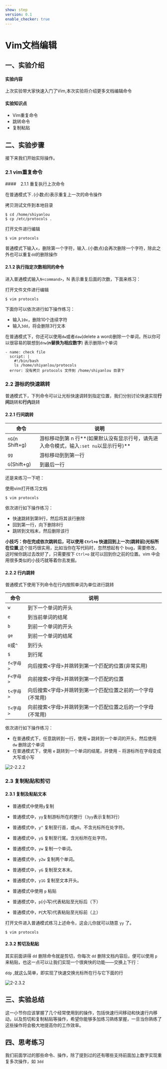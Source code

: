 ```yaml
---
show: step
version: 0.1
enable_checker: true
---
```


# Vim文档编辑

## 一、实验介绍

#### 实验内容

上次实验带大家快速入门了Vim,本次实验将介绍更多文档编辑命令

#### 实验知识点

+ Vim重复命令
+ 跳转命令
+ 复制粘贴

## 二、实验步骤

接下来我们开始实际操作。

### 2.1 vim重复命令

####　2.1.1 重复执行上次命令

在普通模式下`.`(小数点)表示重复上一次的命令操作

拷贝测试文件到本地目录

```
$ cd /home/shiyanlou
$ cp /etc/protocols .
```

打开文件进行编辑

```
$ vim protocols
```

普通模式下输入`x`，删除第一个字符，输入`.`(小数点)会再次删除一个字符，除此之外也可以重复`dd`的删除操作


#### 2.1.2 执行指定次数相同的命令

进入普通模式输入`N<command>`，N 表示重复后面的次数，下面来练习：

打开文件文件进行编辑

```
$ vim protocols
```

下面你可以依次进行如下操作练习：

- 输入`10x`，删除10个连续字符
- 输入`3dd`，将会删除3行文本

在普通模式下，你还可以使用`dw`或者`daw`(delete a word)删除一个单词，所以你可以很容易的联想到`dnw`(**n替换为相应数字**) 表示删除n个单词

```checker
- name: check file
  script: |
    #!/bin/bash
    ls /home/shiyanlou/protocols
  error: 没有拷贝 protocols 文件到 /home/shiyanlou 目录下
```

### 2.2 游标的快速跳转

普通模式下，下列命令可以让光标快速调转到指定位置，我们分别讨论快速实现**行间**跳转和**行内**跳转

#### 2.2.1 行间跳转

| 命令            | 说明                                                         |
| --------------- | ------------------------------------------------------------ |
| `nG`(n Shift+g) | 游标移动到第 n 行**(如果默认没有显示行号，请先进入命令模式，输入`:set nu`以显示行号)** |
| `gg`            | 游标移动到到第一行                                           |
| `G`(Shift+g)    | 到最后一行                                                   |

还是来练习一下吧：

使用vim打开练习文档

```
$ vim protocols
```

依次进行如下操作练习：

- 快速跳转到第9行，然后将其该行删除
- 回到第一行，向下删除8行
- 跳转到文档末，然后删除该行

**小技巧：你在完成依次跳转后，可以使用 `Ctrl+o` 快速回到上一次(跳转前)光标所在位置**,这个技巧很实用，比如当你在写代码时，忽然想起有个 bug，需要修改，这时候你跳过去改好了，只需要按下 `Ctrl+o` 就可以回到你之前的位置。vim 中会用很多类似的小技巧就等着你去发掘。

#### 2.2.2 行内跳转

普通模式下使用下列命令在行内按照单词为单位进行跳转

| 命令      | 说明                                                       |
| --------- | ---------------------------------------------------------- |
| `w`       | 到下一个单词的开头                                         |
| `e`       | 到当前单词的结尾                                           |
| `b`       | 到前一个单词的开头                                         |
| `ge`      | 到前一个单词的结尾                                         |
| `0`或`^`  | 到行头                                                     |
| `$`       | 到行尾                                                     |
| `f<字母>` | 向后搜索<字母>并跳转到第一个匹配的位置(非常实用)           |
| `F<字母>` | 向前搜索<字母>并跳转到第一个匹配的位置                     |
| `t<字母>` | 向后搜索<字母>并跳转到第一个匹配位置之前的一个字母(不常用) |
| `T<字母>` | 向前搜索<字母>并跳转到第一个匹配位置之后的一个字母(不常用) |

依次进行如下操作练习：

- 在普通模式下，任意跳转到一行，使用 `w` 跳转到一个单词的开头，然后使用 `dw` 删除这个单词
- 在普通模式下，使用 `e` 跳转到一个单词的结尾，并使用 `~` 将游标所在字母变成大写或小写

![2-2.2.2](https://doc.shiyanlou.com/document-uid49570labid17timestamp1491030698462.png/wm)

### 2.3 复制粘贴和剪切

#### 2.3.1 复制及粘贴文本

- 普通模式中使用`y`复制
 - 普通模式中，`yy`复制游标所在的整行（`3yy`表示复制3行）
 - 普通模式中，`y^` 复制至行首，或`y0`。不含光标所在处字符。
 - 普通模式中，`y$` 复制至行尾。含光标所在处字符。
 - 普通模式中，`yw` 复制一个单词。
 - 普通模式中，`y2w` 复制两个单词。
 - 普通模式中，`yG` 复制至文本末。
 - 普通模式中，`y1G` 复制至文本开头。

- 普通模式中使用 `p` 粘贴
 - 普通模式中，`p`(小写)代表粘贴至光标后（下）
 - 普通模式中，`P`(大写)代表粘贴至光标前（上）

打开文件进入普通模式练习上述命令，这会儿你就可以随意 `yy` 了。

```
$ vim protocols
```

#### 2.3.2 剪切及粘贴

其实前面讲得 `dd` 删除命令就是剪切，你每次 `dd` 删除文档内容后，便可以使用 `p` 来粘贴，也这一点可以让我们实现一个很爽快的功能——交换上下行：

`ddp` ,就这么简单，即实现了快速交换光标所在行与它下面的行


![2-2.3.2](https://doc.shiyanlou.com/document-uid49570labid17timestamp1491030759468.png/wm)

## 三、实验总结

这一小节你应该掌握了几个经常使用到的操作，包括快速行间移动和快速行内移动，以及剪切和复制粘贴等操作，希望你能够多加练习熟练掌握，一旦当你熟练了这些操作将会极大地提高你的工作效率。

## 四、思考练习

我们前面学过的那些命令、操作，除了提到过的还有哪些支持前面加上数字实现重复多次操作，如 `3dd`